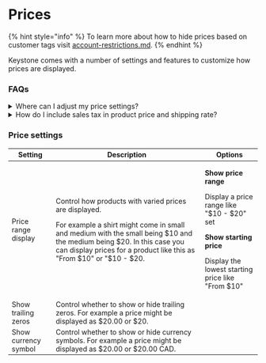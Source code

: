 # Prices

{% hint style="info" %}
To learn more about how to hide prices based on customer tags visit [account-restrictions.md](../../guides/wholesale/account-restrictions.md "mention").&#x20;
{% endhint %}

Keystone comes with a number of settings and features to customize how prices are displayed.&#x20;



### FAQs

<details>

<summary>Where can I adjust my price settings?</summary>

1. **Navigate to Theme settings > Prices** – Open your theme by clicking **Customize**.
2. Click the **gear icon** (⚙️) in the top-left corner to open **Theme Settings**.
3. Scroll down and select **Prices**.
4. Modify your price settings (format, currency, discounts, etc.) as needed.
5. Click **Save** to apply your changes.

<figure><img src="../../.gitbook/assets/image (1) (1).png" alt=""><figcaption></figcaption></figure>

</details>

<details>

<summary>How do I include sales tax in product price and shipping rate?</summary>

Taxes can be included in product prices. This is done inside your Shopify admin. Please refer to the [Shopify help center](https://help.shopify.com/en/manual/taxes/location) for more information.&#x20;

</details>



### Price settings

<table><thead><tr><th>Setting</th><th>Description</th><th valign="top">Options</th></tr></thead><tbody><tr><td>Price range display</td><td><p>Control how products with varied prices are displayed.</p><p></p><p>For example a shirt might come in small and medium with the small being $10 and the medium being $20. In this case you can display prices for a product like this as "From $10" or "$10 - $20.</p></td><td valign="top"><p><strong>Show price range</strong></p><p>Display a price range like "$10 - $20" set</p><p></p><p><strong>Show starting price</strong></p><p>Display the lowest starting price like "From $10"</p></td></tr><tr><td>Show trailing zeros</td><td>Control whether to show or hide trailing zeros. For example a price might be displayed as $20.00 or $20.</td><td valign="top"></td></tr><tr><td>Show currency symbol</td><td>Control whether to show or hide currency symbols. For example a price might be displayed as $20.00 or $20.00 CAD.</td><td valign="top"></td></tr></tbody></table>

